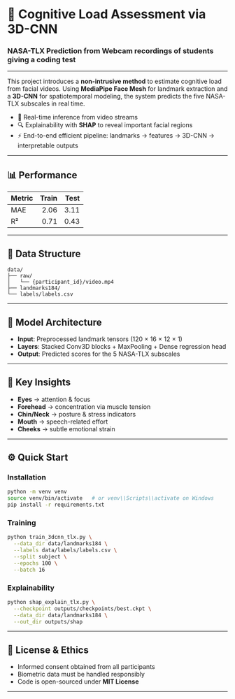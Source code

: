 # 🧠 Cognitive Load Assessment via 3D-CNN

### NASA-TLX Prediction from Webcam recordings of students giving a coding test

---

This project introduces a **non-intrusive method** to estimate cognitive load from facial videos. Using **MediaPipe Face Mesh** for landmark extraction and a **3D-CNN** for spatiotemporal modeling, the system predicts the five NASA-TLX subscales in real time. 

- 🎯 Real-time inference from video streams
- 🔍 Explainability with **SHAP** to reveal important facial regions
- ⚡ End-to-end efficient pipeline: landmarks → features → 3D-CNN → interpretable outputs

---

## 📊 Performance

| Metric | Train | Test |
|--------|------:|----:|
| MAE    | 2.06  | 3.11 |
| R²     | 0.71  | 0.43 |

---

## 📂 Data Structure

```
data/
├── raw/
│   └── {participant_id}/video.mp4
├── landmarks184/
└── labels/labels.csv
```

---

## 🧬 Model Architecture

- **Input**: Preprocessed landmark tensors (120 × 16 × 12 × 1)
- **Layers**: Stacked Conv3D blocks + MaxPooling + Dense regression head
- **Output**: Predicted scores for the 5 NASA-TLX subscales

---

## 📍 Key Insights

- **Eyes** → attention & focus
- **Forehead** → concentration via muscle tension
- **Chin/Neck** → posture & stress indicators
- **Mouth** → speech-related effort
- **Cheeks** → subtle emotional strain

---

## ⚙️ Quick Start

### Installation
```bash
python -m venv venv
source venv/bin/activate   # or venv\\Scripts\\activate on Windows
pip install -r requirements.txt
```

### Training
```bash
python train_3dcnn_tlx.py \
  --data_dir data/landmarks184 \
  --labels data/labels/labels.csv \
  --split subject \
  --epochs 100 \
  --batch 16
```

### Explainability
```bash
python shap_explain_tlx.py \
  --checkpoint outputs/checkpoints/best.ckpt \
  --data_dir data/landmarks184 \
  --out_dir outputs/shap
```

---

## 📄 License & Ethics

- Informed consent obtained from all participants
- Biometric data must be handled responsibly
- Code is open-sourced under **MIT License**

---

